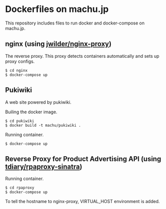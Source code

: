 # Dockerfiles on machu.jp

This repository includes files to run docker and docker-compose on machu.jp.

## nginx (using [jwilder/nginx-proxy](https://github.com/jwilder/docker-gen))

The reverse proxy. This proxy detects containers automatically and sets up proxy configs.

```
$ cd nginx
$ docker-compose up
```

## Pukiwiki

A web site powered by pukiwiki.

Builing the docker image.

```
$ cd pukiwiki
$ docker build -t machu/pukiwiki .
```

Running container.

```
$ docker-compose up
```

## Reverse Proxy for Product Advertising API (using [tdiary/rpaproxy-sinatra](https://github.com/tdiary/rpaproxy-sinatra))

Running container.

```
$ cd rpaproxy
$ docker-compose up
```

To tell the hostname to nginx-proxy, VIRTUAL_HOST environment is added.


